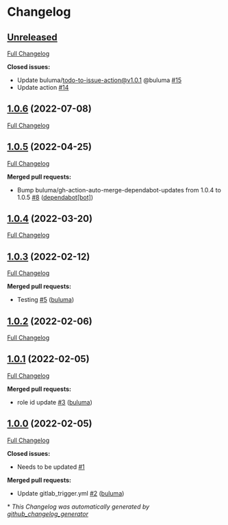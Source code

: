 # Changelog

## [Unreleased](https://github.com/buluma/ansible-role-users/tree/HEAD)

[Full Changelog](https://github.com/buluma/ansible-role-users/compare/1.0.6...HEAD)

**Closed issues:**

- Update buluma/todo-to-issue-action@v1.0.1 @buluma [\#15](https://github.com/buluma/ansible-role-users/issues/15)
- Update action [\#14](https://github.com/buluma/ansible-role-users/issues/14)

## [1.0.6](https://github.com/buluma/ansible-role-users/tree/1.0.6) (2022-07-08)

[Full Changelog](https://github.com/buluma/ansible-role-users/compare/1.0.5...1.0.6)

## [1.0.5](https://github.com/buluma/ansible-role-users/tree/1.0.5) (2022-04-25)

[Full Changelog](https://github.com/buluma/ansible-role-users/compare/1.0.4...1.0.5)

**Merged pull requests:**

- Bump buluma/gh-action-auto-merge-dependabot-updates from 1.0.4 to 1.0.5 [\#8](https://github.com/buluma/ansible-role-users/pull/8) ([dependabot[bot]](https://github.com/apps/dependabot))

## [1.0.4](https://github.com/buluma/ansible-role-users/tree/1.0.4) (2022-03-20)

[Full Changelog](https://github.com/buluma/ansible-role-users/compare/1.0.3...1.0.4)

## [1.0.3](https://github.com/buluma/ansible-role-users/tree/1.0.3) (2022-02-12)

[Full Changelog](https://github.com/buluma/ansible-role-users/compare/1.0.2...1.0.3)

**Merged pull requests:**

- Testing [\#5](https://github.com/buluma/ansible-role-users/pull/5) ([buluma](https://github.com/buluma))

## [1.0.2](https://github.com/buluma/ansible-role-users/tree/1.0.2) (2022-02-06)

[Full Changelog](https://github.com/buluma/ansible-role-users/compare/1.0.1...1.0.2)

## [1.0.1](https://github.com/buluma/ansible-role-users/tree/1.0.1) (2022-02-05)

[Full Changelog](https://github.com/buluma/ansible-role-users/compare/1.0.0...1.0.1)

**Merged pull requests:**

- role id update [\#3](https://github.com/buluma/ansible-role-users/pull/3) ([buluma](https://github.com/buluma))

## [1.0.0](https://github.com/buluma/ansible-role-users/tree/1.0.0) (2022-02-05)

[Full Changelog](https://github.com/buluma/ansible-role-users/compare/3a2295dae1156ce0468df224610629a0f66b6289...1.0.0)

**Closed issues:**

- Needs to be updated [\#1](https://github.com/buluma/ansible-role-users/issues/1)

**Merged pull requests:**

- Update gitlab\_trigger.yml [\#2](https://github.com/buluma/ansible-role-users/pull/2) ([buluma](https://github.com/buluma))



\* *This Changelog was automatically generated by [github_changelog_generator](https://github.com/github-changelog-generator/github-changelog-generator)*
